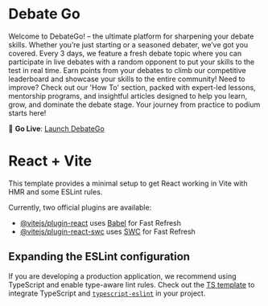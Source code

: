 # Debate Go
Welcome to DebateGo! – the ultimate platform for sharpening your debate skills. Whether you’re just starting or a seasoned debater, we’ve got you covered. Every 3 days, we feature a fresh debate topic where you can participate in live debates with a random opponent to put your skills to the test in real time. Earn points from your debates to climb our competitive leaderboard and showcase your skills to the entire community! Need to improve? Check out our 'How To' section, packed with expert-led lessons, mentorship programs, and insightful articles designed to help you learn, grow, and dominate the debate stage. Your journey from practice to podium starts here!

🎯 **Go Live**: [Launch DebateGo](https://debate-go.vercel.app/)

# React + Vite

This template provides a minimal setup to get React working in Vite with HMR and some ESLint rules.

Currently, two official plugins are available:

- [@vitejs/plugin-react](https://github.com/vitejs/vite-plugin-react/blob/main/packages/plugin-react/README.md) uses [Babel](https://babeljs.io/) for Fast Refresh
- [@vitejs/plugin-react-swc](https://github.com/vitejs/vite-plugin-react-swc) uses [SWC](https://swc.rs/) for Fast Refresh

## Expanding the ESLint configuration

If you are developing a production application, we recommend using TypeScript and enable type-aware lint rules. Check out the [TS template](https://github.com/vitejs/vite/tree/main/packages/create-vite/template-react-ts) to integrate TypeScript and [`typescript-eslint`](https://typescript-eslint.io) in your project.
